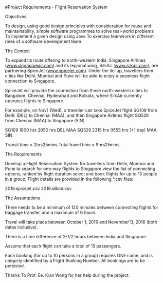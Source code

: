 #Project Requirements - Flight Reservation System

Objectives

To design, using good design principles with consideration for reuse and maintainability, simple software programmes to solve real-world problems
To implement a given design using Java
To exercise teamwork in different roles of a software development team

The Context

To expand its route offering to north-western India, Singapore Airlines (www.singaporeair.com) and its regional wing, SilkAir (www.silkair.com), are partnering SpiceJet (www.spicejet.com).  Under the tie-up, travellers from cities like Delhi, Mumbai and Pune will be able to enjoy a seamless flight connection to Singapore.  

SpiceJet will provide the connection from these north-western cities to Bangalore, Chennai, Hyderabad and Kolkata, where SilkAir currently operates flights to Singapore.

For example, on Nov1 (Wed), a traveller can take SpiceJet flight SG109 from Delhi (DEL) to Chennai (MAA), and then Singapore Airlines flight SQ529 from Chennai (MAA) to Singapore (SIN).  

 SG109	 1800 hrs
 2050 hrs
 	 DEL	 MAA
 SQ529	 2315 hrs
 0555 hrs (+1 day)
 	 MAA	 SIN

Transit time = 2hrs25mins
Total travel time = 9hrs25mins

The Requirements

Develop a Flight Reservation System for travellers from Delhi, Mumbai and Pune to
search for one-way flights to Singapore
view the list of connecting options, ranked by flight duration
select and book flights for up to 10 people in a group.
Flight details are provided in the following *.csv files: 

2016.spicejet.csv
2016.silkair.csv


The Assumptions

There needs to be a minimum of 120 minutes between connecting flights for baggage transfer, and a maximum of 6 hours.

Travel will take place between October 1, 2016 and November13, 2016 (both dates inclusive). 

There is a time difference of 2-1/2 hours between India and Singapore.

Assume that each flight can take a total of 15 passengers.

Each booking (for up to 10 persons in a group) requires ONE name, and is uniquely identified by a Flight Booking Number.  All bookings are to be persisted.
 
 
 
Thanks To Prof. Ee. Kian Wong for her help during the project.
